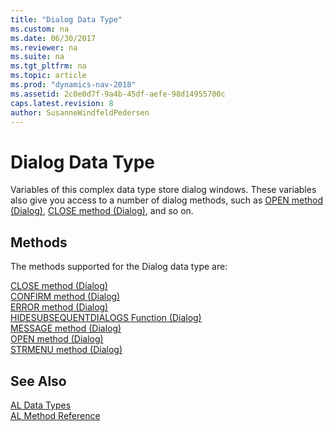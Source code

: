 ```yaml
---
title: "Dialog Data Type"
ms.custom: na
ms.date: 06/30/2017
ms.reviewer: na
ms.suite: na
ms.tgt_pltfrm: na
ms.topic: article
ms.prod: "dynamics-nav-2018"
ms.assetid: 2c0e0d7f-9a4b-45df-aefe-98d14955700c
caps.latest.revision: 8
author: SusanneWindfeldPedersen
---
```

# Dialog Data Type
Variables of this complex data type store dialog windows. These variables also give you access to a number of dialog methods, such as [OPEN method (Dialog)](../methods/devenv-open-method-dialog.md), [CLOSE method (Dialog)](../methods/devenv-close-method-dialog.md), and so on.  
  
## Methods  
The methods supported for the Dialog data type are:

[CLOSE method (Dialog)](../methods/devenv-close-method-dialog.md)  
[CONFIRM method (Dialog)](../methods/devenv-confirm-method-dialog.md)  
[ERROR method (Dialog)](../methods/devenv-error-method-dialog.md)  
[HIDESUBSEQUENTDIALOGS Function (Dialog)](../methods/devenv-hidesubsequentdialogs-method-dialog.md)  
[MESSAGE method (Dialog)](../methods/devenv-message-method-dialog.md)  
[OPEN method (Dialog)](../methods/devenv-open-method-dialog.md)  
[STRMENU method (Dialog)](../methods/devenv-strmenu-method-dialog.md)  

<!--[UPDATE method (Dialog)](../articles/devenv-methods-not-supported/devenv-update-method-dialog.md) --> 

## See Also
[AL Data Types](devenv-al-data-types.md)  
[AL Method Reference](../methods/devenv-al-method-reference.md)  